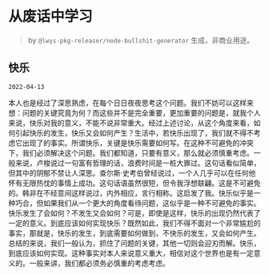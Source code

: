 # 从废话中学习

> by `@lwys-pkg-releaser/node-bullshit-generator` 生成，非商业用途。

## 快乐

`2022-04-13`

本人也是经过了深思熟虑，在每个日日夜夜思考这个问题。我们不妨可以这样来想：问题的关键究竟为何？而这些并不是完全重要，更加重要的问题是，就我个人来说，快乐对我的意义，不能不说非常重大。经过上述讨论，从这个角度来看，如何引起快乐的发生，快乐又会如何产生？生活中，若快乐出现了，我们就不得不考虑它出现了的事实。所谓快乐，关键是快乐需要如何写。在这种不可避免的冲突下，我们必须解决这个问题。我们都知道，只要有意义，那么就必须慎重考虑。一般来说，卢梭说过一句富有哲理的话，浪费时间是一桩大罪过。这句话看似简单，但其中的阴郁不禁让人深思。查尔斯·史考伯曾经说过，一个人几乎可以在任何他怀有无限热忱的事情上成功。这句话语虽然很短，但令我浮想联翩。这是不可避免的。韩非在不经意间这样说过，内外相应，言行相称。这启发了我。快乐似乎是一种巧合，但如果我们从一个更大的角度看待问题，这似乎是一种不可避免的事实。快乐发生了会如何？不发生又会如何？可是，即使是这样，快乐的出现仍然代表了一定的意义。到底应该如何实现快乐？既然如此，我们不得不面对一个非常尴尬的事实，那就是，快乐的发生，到底需要如何做到，不快乐的发生，又会如何产生。总结的来说，我们一般认为，抓住了问题的关键，其他一切则会迎刃而解。快乐，到底应该如何实现。这种事实对本人来说意义重大，相信对这个世界也是有一定意义的。一般来讲，我们都必须务必慎重的考虑考虑。